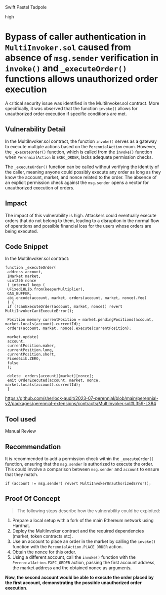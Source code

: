 Swift Pastel Tadpole

high

# Bypass of caller authentication in `MultiInvoker.sol` caused from absence of `msg.sender` verification in `invoke()` and `_executeOrder()` functions allows unauthorized order execution

A critical security issue was identified in the MultiInvoker.sol contract. More specifically, it was observed that the function `invoke()` allows for unauthorized order execution if specific conditions are met. 

## Vulnerability Detail

In the MultiInvoker.sol contract, the function `invoke()` serves as a gateway to execute multiple actions based on the `PerennialAction` enum. However, the `_executeOrder()` function, which is called from the `invoke()` function when `PerennialAction` is `EXEC_ORDER`, lacks adequate permission checks. 

The `_executeOrder()` function can be called without verifying the identity of the caller, meaning anyone could possibly execute any order as long as they know the account, market, and nonce related to the order. The absence of an explicit permission check against the `msg.sender` opens a vector for unauthorized execution of orders. 

## Impact

The impact of this vulnerability is high. Attackers could eventually execute orders that do not belong to them, leading to a disruption in the normal flow of operations and possible financial loss for the users whose orders are being executed.

## Code Snippet

In the MultiInvoker.sol contract:

```solidity
function _executeOrder(
 address account,
 IMarket market,
 uint256 nonce
 ) internal keep (
 UFixed18Lib.from(keeperMultiplier),
 GAS_BUFFER,
 abi.encode(account, market, orders(account, market, nonce).fee)
 ) {
 if (!canExecuteOrder(account, market, nonce)) revert MultiInvokerCantExecuteError();

 Position memory currentPosition = market.pendingPositions(account, market.locals(account).currentId);
 orders(account, market, nonce).execute(currentPosition);

 market.update(
 account,
 currentPosition.maker,
 currentPosition.long,
 currentPosition.short,
 Fixed6Lib.ZERO,
 false
 );

 delete _orders[account][market][nonce];
 emit OrderExecuted(account, market, nonce, market.locals(account).currentId);
 }
```

https://github.com/sherlock-audit/2023-07-perennial/blob/main/perennial-v2/packages/perennial-extensions/contracts/MultiInvoker.sol#L359-L384

## Tool used

Manual Review

## Recommendation

It is recommended to add a permission check within the `_executeOrder()` function, ensuring that the `msg.sender` is authorized to execute the order. This could involve a comparison between `msg.sender` and `account` to ensure that they match. 

```solidity
if (account != msg.sender) revert MultiInvokerUnauthorizedError();
```

## Proof Of Concept

> The following steps describe how the vulnerability could be exploited:

1. Prepare a local setup with a fork of the main Ethereum network using Hardhat.
2. Deploy the MultiInvoker contract and the required dependencies (market, token contracts etc).
3. Use an account to place an order in the market by calling the `invoke()` function with the `PerennialAction.PLACE_ORDER` action.
4. Obtain the nonce for this order.
5. Using a different account, call the `invoke()` function with the `PerennialAction.EXEC_ORDER` action, passing the first account address, the market address and the obtained nonce as arguments.

**Now, the second account would be able to execute the order placed by the first account, demonstrating the possible unauthorized order execution.**